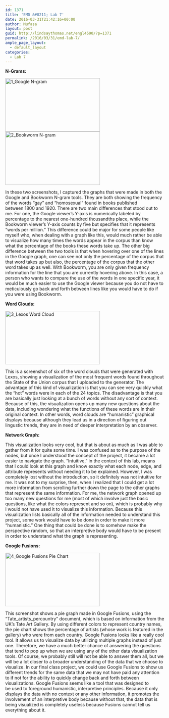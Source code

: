 ```yaml
---
id: 1371
title: 'EMD &#8211; Lab 7'
date: 2016-03-31T21:42:16+00:00
author: Mufasa
layout: post
guid: http://lindsaythomas.net/engl4590/?p=1371
permalink: /2016/03/31/emd-lab-7/
ample_page_layout:
  - default_layout
categories:
  - Lab 7
---
```

**N-Grams:**

<a href="http://lindsaythomas.net/engl4590/wp-content/uploads/sites/10/2016/03/1_Google-N-gram.png" rel="attachment wp-att-1373"><img class="alignnone size-medium wp-image-1373" src="http://lindsaythomas.net/engl4590/wp-content/uploads/sites/10/2016/03/1_Google-N-gram-300x169.png" alt="1_Google N-gram" width="300" height="169" srcset="http://lindsaythomas.net/engl4590/wp-content/uploads/sites/10/2016/03/1_Google-N-gram-300x169.png 300w, http://lindsaythomas.net/engl4590/wp-content/uploads/sites/10/2016/03/1_Google-N-gram-768x432.png 768w, http://lindsaythomas.net/engl4590/wp-content/uploads/sites/10/2016/03/1_Google-N-gram-1024x576.png 1024w, http://lindsaythomas.net/engl4590/wp-content/uploads/sites/10/2016/03/1_Google-N-gram.png 1366w" sizes="(max-width: 300px) 100vw, 300px" /></a> <a href="http://lindsaythomas.net/engl4590/wp-content/uploads/sites/10/2016/03/2_Bookworm-N-gram.png" rel="attachment wp-att-1374"><img class="alignnone size-medium wp-image-1374" src="http://lindsaythomas.net/engl4590/wp-content/uploads/sites/10/2016/03/2_Bookworm-N-gram-300x169.png" alt="2_Bookworm N-gram" width="300" height="169" srcset="http://lindsaythomas.net/engl4590/wp-content/uploads/sites/10/2016/03/2_Bookworm-N-gram-300x169.png 300w, http://lindsaythomas.net/engl4590/wp-content/uploads/sites/10/2016/03/2_Bookworm-N-gram-768x432.png 768w, http://lindsaythomas.net/engl4590/wp-content/uploads/sites/10/2016/03/2_Bookworm-N-gram-1024x576.png 1024w, http://lindsaythomas.net/engl4590/wp-content/uploads/sites/10/2016/03/2_Bookworm-N-gram.png 1366w" sizes="(max-width: 300px) 100vw, 300px" /></a>

In these two screenshots, I captured the graphs that were made in both the Google and Bookworm N-gram tools. They are both showing the frequency of the words &#8220;gay&#8221; and &#8220;homosexual&#8221; found in books published between 1800 and 1920. There are two main differences that stood out to me. For one, the Google viewer&#8217;s Y-axis is numerically labeled by percentage to the nearest one-hundred thousandths place, while the Bookworm viewer&#8217;s Y-axis counts by five but specifies that it represents &#8220;words per million.&#8221; This difference could be major for some people like myself who, when dealing with a graph like this, would much rather be able to visualize how many times the words appear in the corpus than know what the percentage of the books these words take up. The other big difference between the two tools is that when hovering over one of the lines in the Google graph, one can see not only the percentage of the corpus that that word takes up but also, the percentage of the corpus that the other word takes up as well. With Bookworm, you are only given frequency information for the line that you are currently hovering above. In this case, a person who wants to compare the use of the words in one specific year, it would be much easier to use the Google viewer because you do not have to meticulously go back and forth between lines like you would have to do if you were using Bookworm.

**Word Clouds:**

<a href="http://lindsaythomas.net/engl4590/wp-content/uploads/sites/10/2016/03/3_Lexos-Word-Cloud.png" rel="attachment wp-att-1377"><img class="alignnone size-medium wp-image-1377" src="http://lindsaythomas.net/engl4590/wp-content/uploads/sites/10/2016/03/3_Lexos-Word-Cloud-300x169.png" alt="3_Lexos Word Cloud" width="300" height="169" srcset="http://lindsaythomas.net/engl4590/wp-content/uploads/sites/10/2016/03/3_Lexos-Word-Cloud-300x169.png 300w, http://lindsaythomas.net/engl4590/wp-content/uploads/sites/10/2016/03/3_Lexos-Word-Cloud-768x432.png 768w, http://lindsaythomas.net/engl4590/wp-content/uploads/sites/10/2016/03/3_Lexos-Word-Cloud-1024x576.png 1024w, http://lindsaythomas.net/engl4590/wp-content/uploads/sites/10/2016/03/3_Lexos-Word-Cloud.png 1366w" sizes="(max-width: 300px) 100vw, 300px" /></a>

This is a screenshot of six of the word clouds that were generated with Lexos, showing a visualization of the most frequent words found throughout the State of the Union corpus that I uploaded to the generator. The advantage of this kind of visualization is that you can see very quickly what the &#8220;hot&#8221; words were in each of the 24 topics. The disadvantage is that you are basically just looking at a bunch of words without any sort of context. Because of this, the visualization opens up many new questions about the data, including wondering what the functions of these words are in their original context. In other words, word clouds are &#8220;humanistic&#8221; graphical displays because although they lead us in a direction of figuring out lingustic trends, they are in need of deeper interpretation by an observer.

**Network Graph:**

This visualization looks very cool, but that is about as much as I was able to gather from it for quite some time. I was confused as to the purpose of the nodes, but once I understood the concept of the project, it became a lot easier to navigate the graph. &#8220;Intuitive,&#8221; in the context of this lab, means that I could look at this graph and know exactly what each node, edge, and attribute represents without needing it to be explained. However, I was completely lost without the introduction, so it definitely was not intuitive for me. It was not to my surprise, then, when I realized that I could get a lot more information from scrolling further down the page to the other graphs that represent the same information. For me, the network graph opened up too many new questions for me (most of which involve just the basic questions, like what the colors represent and so on), which is probably why I would not have used it to visualize this information. Because this visualization lists basically all of the information needed to understand this project, some work would have to be done in order to make it more &#8220;humanistic.&#8221; One thing that could be done is to somehow make the perspective random, so that an interpretive body would have to be present in order to understand what the graph is representing.

**Google Fusions:**

<a href="http://lindsaythomas.net/engl4590/wp-content/uploads/sites/10/2016/03/4_Google-Fusions-Pie-Chart.png" rel="attachment wp-att-1382"><img class="alignnone size-medium wp-image-1382" src="http://lindsaythomas.net/engl4590/wp-content/uploads/sites/10/2016/03/4_Google-Fusions-Pie-Chart-300x169.png" alt="4_Google Fusions Pie Chart" width="300" height="169" srcset="http://lindsaythomas.net/engl4590/wp-content/uploads/sites/10/2016/03/4_Google-Fusions-Pie-Chart-300x169.png 300w, http://lindsaythomas.net/engl4590/wp-content/uploads/sites/10/2016/03/4_Google-Fusions-Pie-Chart-768x432.png 768w, http://lindsaythomas.net/engl4590/wp-content/uploads/sites/10/2016/03/4_Google-Fusions-Pie-Chart-1024x576.png 1024w, http://lindsaythomas.net/engl4590/wp-content/uploads/sites/10/2016/03/4_Google-Fusions-Pie-Chart.png 1366w" sizes="(max-width: 300px) 100vw, 300px" /></a>

This screenshot shows a pie graph made in Google Fusions, using the &#8220;Tate\_artists\_percountry&#8221; document, which is based on information from the UK&#8217;s Tate Art Gallery. By using different colors to represent country names, the pie chart shows the percentage of artists (whose work is featured in the gallery) who were from each country. Google Fusions looks like a really cool tool. It allows us to visualize data by utilizing multiple graphs instead of just one. Therefore, we have a much better chance of answering the questions that tend to pop up when we are using any of the other data visualization tools. Of course, we probably still will not be able to answer them all, but we will be a lot closer to a broader understanding of the data that we choose to visualize. In our final class project, we could use Google Fusions to show us different trends for the same data that we may not have paid any attention to if not for the ability to quickly change back and forth between visualizations. Google Fusions seems like a tool that was designed to be used to foreground humanistic, interpretive principles. Because it only displays the data with no context or any other information, it promotes the involvement of an interpretive body because without that, the data that is being visualized is completely useless because Fusions cannot tell us everything about it.